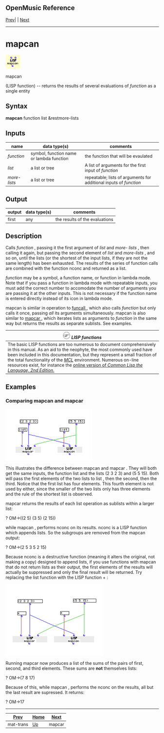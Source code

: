OpenMusic Reference  
---  
[Prev](mat-trans)| | [Next](mapcar)  
  
* * *

# mapcan

![](figures/functions/lisp/mapcan.png)

  
  
mapcan  
  
(LISP function) \-- returns the results of several evaluations of  _function_ 
as a single entity  

## Syntax

   **mapcan**  function list &restmore-lists  

## Inputs

name| data type(s)| comments  
---|---|---  
  _function_ |  symbol, function name or lambda function | the function that will be evaulated  
  _list_ |  a list or tree| A list of arguments for the first input of _function_   
 _more-lists_ |  a list or tree| repeatable; lists of arguments for additional inputs of  _function_   
  
## Output

output| data type(s)| comments  
---|---|---  
first| any| the results of the evaluations  
  
## Description

Calls  _function_  , passing it the first argument of  _list_  and  _more-
lists_  , then calling it again, but passing the second element of  _list_ 
and  _more-lists_  , and so on, until the lists (or the shortest of the input
lists, if they are not the same length) has been exhausted. The results of the
series of function calls are combined with the function  nconc  and returned
as a list.

  _function_  may be a symbol, a function name, or function in lambda mode.
Note that if you pass a function in lambda mode with repeatable inputs, you
must add the correct number to accomodate the number of arguments you are
passing it at the other inputs. This is not necessary if the function name is
entered directly instead of its icon in lambda mode.

 mapcan  is similar in operation to [ funcall ](funcall), which also
calls  _function_  but only calls it once, passing _all_ its arguments
simultaneously.  mapcan  is also similar to [ mapcar ](mapcar), which
iterates lists as arguments to  _function_  in the same way but returns the
results as separate sublists. See examples.


| ![Note](figures/images/note.gif)  *LISP functions*|
|--|
| The basic LISP functions are too numerous to document comprehensively in this manual. As an aid to the neophyte, the most commonly used have been included in this documentation, but they represent a small fraction of the total functionality of the [_MCL_](glossary#MCL) environment. Numerous on-line resources exist, for instance the [online version of _Common Lisp the Language, 2nd Edition_.](http://www-2.cs.cmu.edu/afs/cs.cmu.edu/project/ai-repository/ai/cltl/clm/)|


## Examples

### Comparing  mapcan  and  mapcar 

![](figures/functions/lisp/mapcanEX1.png)

This illustrates the difference between  mapcan  and  mapcar . They will both
get the same inputs, the function  list  and the lists (2 3 2 3) and (5 5 15).
Both will pass the first elements of the two lists to  list , then the second,
then the third. Notice that the first list has four elements. This fourth
element is not used by either, since the smaller of the two lists only has
three elements and the rule of the shortest list is observed.

 mapcar  returns the results of each  list  operation as sublists within a
larger list:

 ? OM->((2 5) (3 5) (2 15)) 

while  mapcan , performs  nconc  on its results.  nconc  is a LISP function
which appends lists. So the subgroups are removed from the  mapcan  output:

 ? OM->(2 5 3 5 2 15) 

Because  nconc  is a destructive function (meaning it alters the original, not
making a copy) designed to append lists, if you use functions with  mapcan 
that do not return lists as their output, the first elements of the results
will actually be suppressed and only the final result will be returned. Try
replacing the  list  function with the LISP function  + :

![](figures/functions/lisp/mapcanEX2.png)

Running  mapcar  now produces a list of the sums of the pairs of first,
second, and third elements. These sums are **not** themselves lists:

 ? OM->(7 8 17) 

Because of this, while  mapcan , performs the  nconc  on the results, all but
the last result are supressed. It returns:

 ? OM->17 

* * *

[Prev](mat-trans)| [Home](index)| [Next](mapcar)  
---|---|---  
mat-trans| [Up](funcref.main)| mapcar

